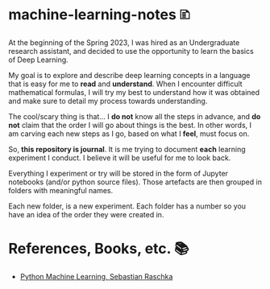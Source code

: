 # machine-learning-notes 🗈
At the beginning of the Spring 2023, I was hired as an Undergraduate research assistant, and decided to use the opportunity to learn the basics of Deep Learning. 

My goal is to explore and describe deep learning concepts in a language that is easy for me to **read** and **understand**. When I encounter difficult mathematical formulas, I will try my best to understand how it was obtained and make sure to detail my process towards understanding.

The cool/scary thing is that... I **do not** know all the steps in advance, and **do not** claim that the order I will go about things is the best. In other words, I am carving each new steps as I go, based on what I **feel**, must focus on.

So, **this repository is journal**. It is me trying to document **each** learning experiment I conduct. I believe it will be useful for me to look back. 

Everything I experiment or try will be stored in the form of Jupyter notebooks (and/or python source files). Those artefacts are then grouped in folders with meaningful names.

Each new folder, is a new experiment. Each folder has a number so you have an idea of the order they were created in.

# References, Books, etc. 📚
- [Python Machine Learning, Sebastian Raschka](https://www.amazon.com/Python-Machine-Learning-scikit-learn-TensorFlow/dp/1789955750)
